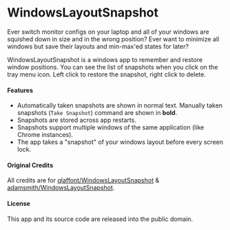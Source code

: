 # WindowsLayoutSnapshot

Ever switch monitor configs on your laptop and all of your windows are squished down in size and in the wrong position? Ever want to minimize all windows but save their layouts and min-max'ed states for later?

WindowsLayoutSnapshot is a windows app to remember and restore window positions. You can see the list of snapshots when you click on the tray menu icon. Left click to restore the snapshot, right click to delete.


#### Features
- Automatically taken snapshots are shown in normal text. Manually taken snapshots (`Take Snapshot`) command are shown in **bold**.
- Snapshots are stored across app restarts.
- Snapshots support multiple windows of the same application (like Chrome instances).
- The app takes a "snapshot" of your windows layout before every screen lock.


#### Original Credits
All credits are for [qlaffont/WindowsLayoutSnapshot](https://github.com/qlaffont/WindowsLayoutSnapshot "qlaffont/WindowsLayoutSnapshot") & [adamsmith/WindowsLayoutSnapshot](https://github.com/adamsmith/WindowsLayoutSnapshot "adamsmith/WindowsLayoutSnapshot").


#### License
This app and its source code are released into the public domain.
